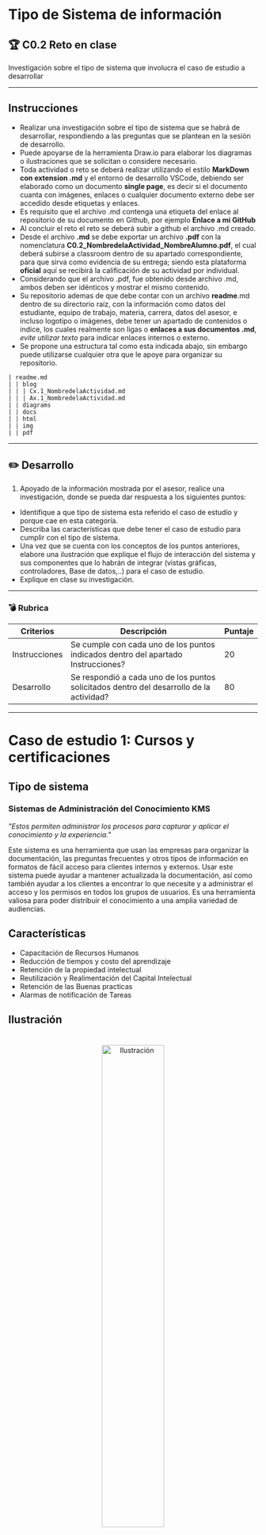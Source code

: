 # Tipo de Sistema de información

## :trophy: C0.2 Reto en clase

Investigación sobre el tipo de sistema que involucra el caso de estudio a desarrollar

___

## Instrucciones

- Realizar una investigación sobre el tipo de sistema que se habrá de desarrollar, respondiendo a las preguntas que se plantean en la sesión de desarrollo.
- Puede apoyarse de la herramienta Draw.io para elaborar los diagramas o ilustraciones que se solicitan o considere necesario.
- Toda actividad o reto se deberá realizar utilizando el estilo **MarkDown con extension .md** y el entorno de desarrollo VSCode, debiendo ser elaborado como un documento **single page**, es decir si el documento cuanta con imágenes, enlaces o cualquier documento externo debe ser accedido desde etiquetas y enlaces.
- Es requisito que el archivo .md contenga una etiqueta del enlace al repositorio de su documento en Github, por ejemplo **Enlace a mi GitHub**
- Al concluir el reto el reto se deberá subir a github el archivo .md creado.
- Desde el archivo **.md** se debe exportar un archivo **.pdf** con la nomenclatura **C0.2_NombredelaActividad_NombreAlumno.pdf**, el cual deberá subirse a classroom dentro de su apartado correspondiente, para que sirva como evidencia de su entrega; siendo esta plataforma **oficial** aquí se recibirá la calificación de su actividad por individual.
- Considerando que el archivo .pdf, fue obtenido desde archivo .md, ambos deben ser idénticos y mostrar el mismo contenido.
- Su repositorio ademas de que debe contar con un archivo **readme**.md dentro de su directorio raíz, con la información como datos del estudiante, equipo de trabajo, materia, carrera, datos del asesor, e incluso logotipo o imágenes, debe tener un apartado de contenidos o indice, los cuales realmente son ligas o **enlaces a sus documentos .md**, _evite utilizar texto_ para indicar enlaces internos o externo.
- Se propone una estructura tal como esta indicada abajo, sin embargo puede utilizarse cualquier otra que le apoye para organizar su repositorio.

```
| readme.md
| | blog
| | | Cx.1_NombredelaActividad.md
| | | Ax.1_NombredelaActividad.md
| | diagrams
| | docs
| | html
| | img
| | pdf    
```
___

## :pencil2:  Desarrollo

1. Apoyado de la información mostrada por el asesor, realice una investigación, donde se pueda dar respuesta a los siguientes puntos:

  - Identifique a que tipo de sistema esta referido el caso de estudio y porque cae en esta categoría.  
  - Describa las características que debe tener el caso de estudio para cumplir con el tipo de sistema.
  - Una vez que se cuenta con los conceptos de los puntos anteriores, elabore una ilustración que explique el flujo de interacción del sistema y sus componentes que lo habrán de integrar (vistas gráficas, controladores, Base de datos,..) para el caso de estudio.
  - Explique en clase su investigación.
___

### :bomb: Rubrica

| Criterios     | Descripción                                                                                  | Puntaje |
| ------------- | -------------------------------------------------------------------------------------------- | ------- |
| Instrucciones | Se cumple con cada uno de los puntos indicados dentro del apartado Instrucciones?            | 20 |
| Desarrollo    | Se respondió a cada uno de los puntos solicitados dentro del desarrollo de la actividad?     | 80      |
____
# Caso de estudio 1: Cursos y certificaciones

## Tipo de sistema 
### **Sistemas de Administración del Conocimiento** KMS

*"Estos permiten administrar los procesos para capturar y aplicar el conocimiento y la experiencia."*

Este sistema es una herramienta que usan las empresas para organizar la documentación, las preguntas frecuentes y otros tipos de información en formatos de fácil acceso para clientes internos y externos. Usar este sistema puede ayudar a mantener actualizada la documentación, así como también ayudar a los clientes a encontrar lo que necesite y a administrar el acceso y los permisos en todos los grupos de usuarios. Es una herramienta valiosa para poder distribuir el conocimiento a una amplia variedad de audiencias.


## Características
- Capacitación de Recursos Humanos
- Reducción de tiempos y costo del aprendizaje
- Retención de la propiedad intelectual
- Reutilización y Realimentación del Capital Intelectual
- Retención de las Buenas practicas
- Alarmas de notificación de Tareas


## Ilustración
#
<p align="center">
    <img alt="Ilustración" src="../../img/U1/C0.2_Ilustración.png" width=50%>
</p>

:open_file_folder: [Github](https://github.com/daivandz/Analisis-Avanzado-de-Software)

:house: [Ir a inicio](/README.md "índice")
